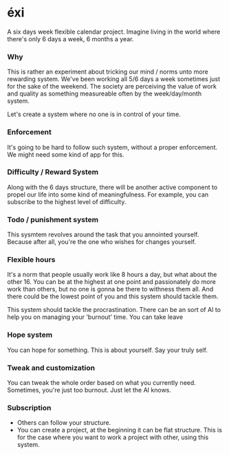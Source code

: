 # éxi
A six days week flexible calendar project. Imagine living in the world where there's only 6 days a week, 6 months a year.

### Why
This is rather an experiment about tricking our mind / norms unto more rewarding system. We've been working all 5/6 days a week
sometimes just for the sake of the weekend. The society are perceiving the value of work and quality as something measureable often by the week/day/month system.

Let's create a system where no one is in control of your time.

### Enforcement
It's going to be hard to follow such system, without a proper enforcement. We might need some kind of app for this.

### Difficulty / Reward System
Along with the 6 days structure, there will be another active component to propel our life into some kind of meaningfulness. For example, you can subscribe to the highest level of difficulty. 

### Todo / punishment system
This sysmtem revolves around the task that you annointed yourself. Because after all, you're the one who wishes for changes yourself.

### Flexible hours
It's a norm that people usually work like 8 hours a day, but what about the other 16. You can be at the highest at one point and passionately do more work than others, but no one is gonna be there to withness them all. And there could be the lowest point of you and this system should tackle them.

This system should tackle the procrastination. There can be an sort of AI to help you on managing your 'burnout' time. You can take leave

### Hope system
You can hope for something. This is about yourself. Say your truly self.

### Tweak and customization
You can tweak the whole order based on what you currently need. Sometimes, you're just too burnout. Just let the AI knows.

### Subscription
- Others can follow your structure.
- You can create a project, at the beginning it can be flat structure. This is for the case where you want to work a project with other, using this system.
